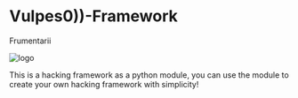 # Vulpes0))-Framework
Frumentarii 

![logo](relative/README-CUSTOM/FrumentariiLogo.png)

This is a hacking framework as a python module, you can use the module to create your own hacking framework with simplicity!
